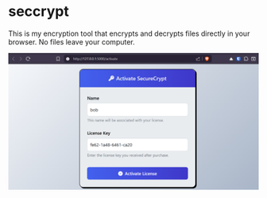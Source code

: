 # seccrypt

This is my encryption tool that encrypts and decrypts files directly in your browser. 
No files leave your computer.

![forget](static/1.png)

